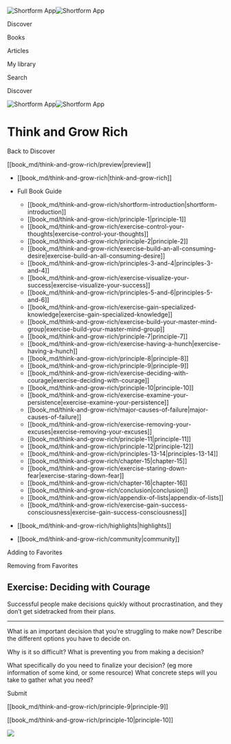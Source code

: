 ![Shortform App](/img/logo.36a2399e.svg)![Shortform App](/img/logo-dark.70c1b072.svg)

Discover

Books

Articles

My library

Search

Discover

![Shortform App](/img/logo.36a2399e.svg)![Shortform App](/img/logo-dark.70c1b072.svg)

# Think and Grow Rich

Back to Discover

[[book_md/think-and-grow-rich/preview|preview]]

  * [[book_md/think-and-grow-rich|think-and-grow-rich]]
  * Full Book Guide

    * [[book_md/think-and-grow-rich/shortform-introduction|shortform-introduction]]
    * [[book_md/think-and-grow-rich/principle-1|principle-1]]
    * [[book_md/think-and-grow-rich/exercise-control-your-thoughts|exercise-control-your-thoughts]]
    * [[book_md/think-and-grow-rich/principle-2|principle-2]]
    * [[book_md/think-and-grow-rich/exercise-build-an-all-consuming-desire|exercise-build-an-all-consuming-desire]]
    * [[book_md/think-and-grow-rich/principles-3-and-4|principles-3-and-4]]
    * [[book_md/think-and-grow-rich/exercise-visualize-your-success|exercise-visualize-your-success]]
    * [[book_md/think-and-grow-rich/principles-5-and-6|principles-5-and-6]]
    * [[book_md/think-and-grow-rich/exercise-gain-specialized-knowledge|exercise-gain-specialized-knowledge]]
    * [[book_md/think-and-grow-rich/exercise-build-your-master-mind-group|exercise-build-your-master-mind-group]]
    * [[book_md/think-and-grow-rich/principle-7|principle-7]]
    * [[book_md/think-and-grow-rich/exercise-having-a-hunch|exercise-having-a-hunch]]
    * [[book_md/think-and-grow-rich/principle-8|principle-8]]
    * [[book_md/think-and-grow-rich/principle-9|principle-9]]
    * [[book_md/think-and-grow-rich/exercise-deciding-with-courage|exercise-deciding-with-courage]]
    * [[book_md/think-and-grow-rich/principle-10|principle-10]]
    * [[book_md/think-and-grow-rich/exercise-examine-your-persistence|exercise-examine-your-persistence]]
    * [[book_md/think-and-grow-rich/major-causes-of-failure|major-causes-of-failure]]
    * [[book_md/think-and-grow-rich/exercise-removing-your-excuses|exercise-removing-your-excuses]]
    * [[book_md/think-and-grow-rich/principle-11|principle-11]]
    * [[book_md/think-and-grow-rich/principle-12|principle-12]]
    * [[book_md/think-and-grow-rich/principles-13-14|principles-13-14]]
    * [[book_md/think-and-grow-rich/chapter-15|chapter-15]]
    * [[book_md/think-and-grow-rich/exercise-staring-down-fear|exercise-staring-down-fear]]
    * [[book_md/think-and-grow-rich/chapter-16|chapter-16]]
    * [[book_md/think-and-grow-rich/conclusion|conclusion]]
    * [[book_md/think-and-grow-rich/appendix-of-lists|appendix-of-lists]]
    * [[book_md/think-and-grow-rich/exercise-gain-success-consciousness|exercise-gain-success-consciousness]]
  * [[book_md/think-and-grow-rich/highlights|highlights]]
  * [[book_md/think-and-grow-rich/community|community]]



Adding to Favorites 

Removing from Favorites 

## Exercise: Deciding with Courage

Successful people make decisions quickly without procrastination, and they don’t get sidetracked from their plans.

* * *

What is an important decision that you’re struggling to make now? Describe the different options you have to decide on.

Why is it so difficult? What is preventing you from making a decision?

What specifically do you need to finalize your decision? (eg more information of some kind, or some resource) What concrete steps will you take to gather what you need?

Submit 

[[book_md/think-and-grow-rich/principle-9|principle-9]]

[[book_md/think-and-grow-rich/principle-10|principle-10]]

![](https://bat.bing.com/action/0?ti=56018282&Ver=2&mid=87659667-e234-49d8-95f1-f97a43d2d7e5&sid=48a964a0642711eeb2d9b36fc717f5e2&vid=48a9a1e0642711eebeaf23361361f0d4&vids=0&msclkid=N&pi=0&lg=en-US&sw=800&sh=600&sc=24&nwd=1&tl=Shortform%20%7C%20Book&p=https%3A%2F%2Fwww.shortform.com%2Fapp%2Fbook%2Fthink-and-grow-rich%2Fexercise-deciding-with-courage&r=&lt=991&evt=pageLoad&sv=1&rn=381097)
